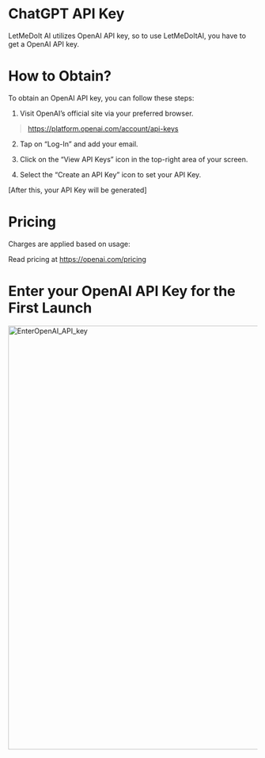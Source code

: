 # ChatGPT API Key

LetMeDoIt AI utilizes OpenAI API key, so to use LetMeDoItAI, you have to get a OpenAI API key.

# How to Obtain?

To obtain an OpenAI API key, you can follow these steps:

1. Visit OpenAI’s official site via your preferred browser.

> https://platform.openai.com/account/api-keys

2. Tap on “Log-In” and add your email.

3. Click on the “View API Keys” icon in the top-right area of your screen.

4. Select the “Create an API Key” icon to set your API Key.

[After this, your API Key will be generated]

# Pricing

Charges are applied based on usage:

Read pricing at https://openai.com/pricing

# Enter your OpenAI API Key for the First Launch

<img width="857" alt="EnterOpenAI_API_key" src="https://github.com/eliranwong/letmedoit/assets/25262722/5e57ee82-49eb-4ea2-a7f0-87df542fc5a0">

